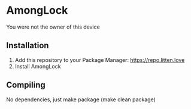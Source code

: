 # AmongLock
You were not the owner of this device

## Installation
1. Add this repository to your Package Manager: https://repo.litten.love
2. Install AmongLock

## Compiling
No dependencies, just make package (make clean package)
